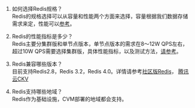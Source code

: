1. 如何选择Redis规格？<br>
Redis的规格选择可以从容量和性能两个方面来选择，容量根据我们数据存储需求来定，性能可以[参考](https://cloud.tencent.com/document/product/239/17952)。

2. Redis的性能指标是多少？<br>
Redis主要分集群版和单节点版本，单节点版本的需求在8～12W QPS左右，超过10W QPS需要选择集群版，具体性能指标，以及测试方法，[请参考](https://cloud.tencent.com/document/product/239/17952)。

3. Redis兼容哪些版本？<br>
目前支持Redis2.8，Redis 3.2，Redis 4.0。详情请参考[社区版Redis](https://cloud.tencent.com/document/product/239/17953)， [腾讯云CKV](https://cloud.tencent.com/document/product/239/17954)

4. Redis支持哪些地域？<br>
Redis作为基础设施，CVM部署的地域都会支持。
